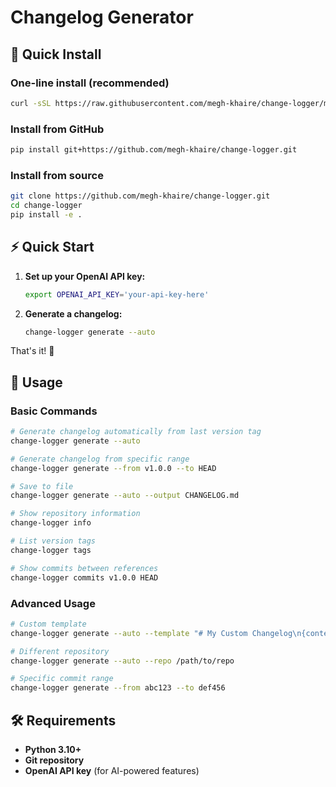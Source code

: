 # Changelog Generator

## 🚀 Quick Install

### One-line install (recommended)

```bash
curl -sSL https://raw.githubusercontent.com/megh-khaire/change-logger/main/install.sh | bash
```

### Install from GitHub

```bash
pip install git+https://github.com/megh-khaire/change-logger.git
```

### Install from source

```bash
git clone https://github.com/megh-khaire/change-logger.git
cd change-logger
pip install -e .
```

## ⚡ Quick Start

1. **Set up your OpenAI API key:**

   ```bash
   export OPENAI_API_KEY='your-api-key-here'
   ```

2. **Generate a changelog:**

   ```bash
   change-logger generate --auto
   ```

That's it! 🎉

## 📖 Usage

### Basic Commands

```bash
# Generate changelog automatically from last version tag
change-logger generate --auto

# Generate changelog from specific range
change-logger generate --from v1.0.0 --to HEAD

# Save to file
change-logger generate --auto --output CHANGELOG.md

# Show repository information
change-logger info

# List version tags
change-logger tags

# Show commits between references
change-logger commits v1.0.0 HEAD
```

### Advanced Usage

```bash
# Custom template
change-logger generate --auto --template "# My Custom Changelog\n{content}"

# Different repository
change-logger generate --auto --repo /path/to/repo

# Specific commit range
change-logger generate --from abc123 --to def456
```

## 🛠️ Requirements

- **Python 3.10+**
- **Git repository**
- **OpenAI API key** (for AI-powered features)

